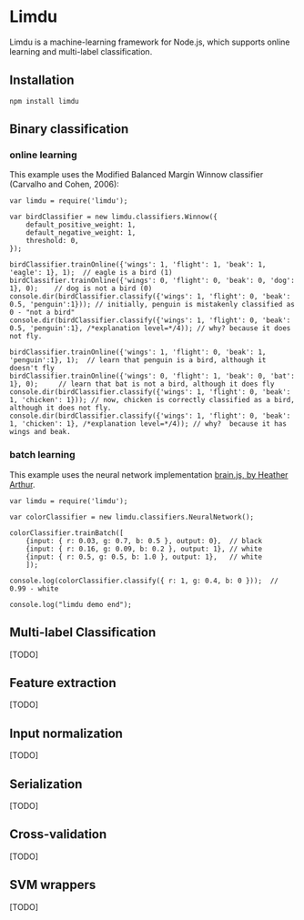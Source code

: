 # Limdu

Limdu is a machine-learning framework for Node.js, which supports online learning and multi-label classification.


## Installation

	npm install limdu

## Binary classification

### online learning

This example uses the Modified Balanced Margin Winnow classifier (Carvalho and Cohen, 2006):

	var limdu = require('limdu');
	
	var birdClassifier = new limdu.classifiers.Winnow({
		default_positive_weight: 1,
		default_negative_weight: 1,
		threshold: 0,
	});
	
	birdClassifier.trainOnline({'wings': 1, 'flight': 1, 'beak': 1, 'eagle': 1}, 1);  // eagle is a bird (1)
	birdClassifier.trainOnline({'wings': 0, 'flight': 0, 'beak': 0, 'dog': 1}, 0);    // dog is not a bird (0)
	console.dir(birdClassifier.classify({'wings': 1, 'flight': 0, 'beak': 0.5, 'penguin':1})); // initially, penguin is mistakenly classified as 0 - "not a bird"
	console.dir(birdClassifier.classify({'wings': 1, 'flight': 0, 'beak': 0.5, 'penguin':1}, /*explanation level=*/4)); // why? because it does not fly.

	birdClassifier.trainOnline({'wings': 1, 'flight': 0, 'beak': 1, 'penguin':1}, 1);  // learn that penguin is a bird, although it doesn't fly 
	birdClassifier.trainOnline({'wings': 0, 'flight': 1, 'beak': 0, 'bat': 1}, 0);     // learn that bat is not a bird, although it does fly
	console.dir(birdClassifier.classify({'wings': 1, 'flight': 0, 'beak': 1, 'chicken': 1})); // now, chicken is correctly classified as a bird, although it does not fly.  
	console.dir(birdClassifier.classify({'wings': 1, 'flight': 0, 'beak': 1, 'chicken': 1}, /*explanation level=*/4)); // why?  because it has wings and beak.

### batch learning

This example uses the neural network implementation [brain.js, by Heather Arthur](https://github.com/harthur/brain).

	var limdu = require('limdu');
	
	var colorClassifier = new limdu.classifiers.NeuralNetwork();
	
	colorClassifier.trainBatch([
		{input: { r: 0.03, g: 0.7, b: 0.5 }, output: 0},  // black
		{input: { r: 0.16, g: 0.09, b: 0.2 }, output: 1}, // white
		{input: { r: 0.5, g: 0.5, b: 1.0 }, output: 1},   // white
		]);
	
	console.log(colorClassifier.classify({ r: 1, g: 0.4, b: 0 }));  // 0.99 - white
	
	console.log("limdu demo end");
	

## Multi-label Classification

[TODO]


## Feature extraction

[TODO]


## Input normalization

[TODO]


## Serialization

[TODO]


## Cross-validation

[TODO]


## SVM wrappers

[TODO]
